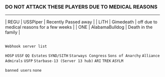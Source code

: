 ### DO NOT ATTACK THESE PLAYERS DUE TO MEDICAL REASONS
---
| REGU | USSPiper | Recently Passed away | 
| LiTH | Gimedeath | off due to medical reasons for a few weeks |
| ONE  | AlabamaBulldog | Death in the family |
<br>
<br>

`Webhook server list`

`HOSP`
`USSF`
`QQ Estates`
`SYND/SITH`
`Starways Congress`
`Sons of Anarchy`
`Alliance Admirals`
`USFP`
`Starbase-13 (Server 13 hub)`
`ARI`
`TREK`
`ASYLM`


`banned users`
`none`
